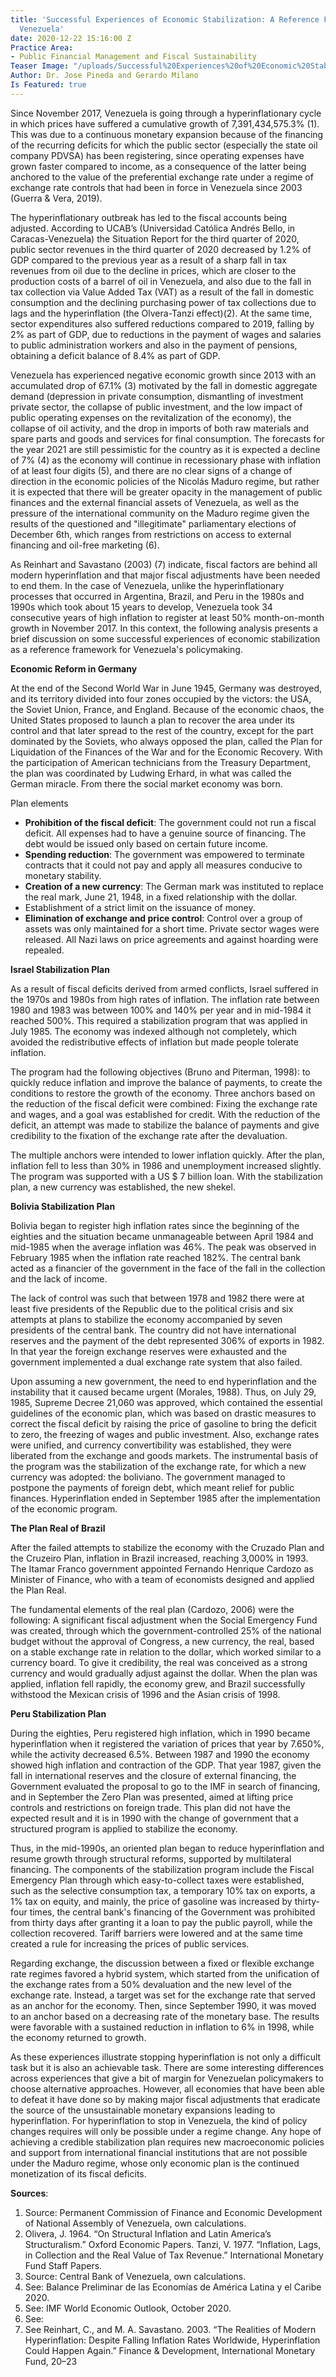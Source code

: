 ```yaml
---
title: 'Successful Experiences of Economic Stabilization: A Reference Framework for
  Venezuela'
date: 2020-12-22 15:16:00 Z
Practice Area:
- Public Financial Management and Fiscal Sustainability
Teaser Image: "/uploads/Successful%20Experiences%20of%20Economic%20Stabilization%20Teaser%20Image.png"
Author: Dr. Jose Pineda and Gerardo Milano
Is Featured: true
---
```


Since November 2017, Venezuela is going through a hyperinflationary cycle in which prices have suffered a cumulative growth of 7,391,434,575.3% (1). This was due to a continuous monetary expansion because of the financing of the recurring deficits for which the public sector (especially the state oil company PDVSA) has been registering, since operating expenses have grown faster compared to income, as a consequence of the latter being anchored to the value of the preferential exchange rate under a regime of exchange rate controls that had been in force in Venezuela since 2003 (Guerra & Vera, 2019). 

The hyperinflationary outbreak has led to the fiscal accounts being adjusted. According to UCAB’s (Universidad Católica Andrés Bello, in Caracas-Venezuela) the Situation Report for the third quarter of 2020, public sector revenues in the third quarter of 2020 decreased by 1.2% of GDP compared to the previous year as a result of a sharp fall in tax revenues from oil due to the decline in prices, which are closer to the production costs of a barrel of oil in Venezuela, and also due to the fall in tax collection via Value Added Tax (VAT) as a result of the fall in domestic consumption and the declining purchasing power of tax collections due to lags and the hyperinflation (the Olvera-Tanzi effect)(2). At the same time, sector expenditures also suffered reductions compared to 2019, falling by 2% as part of GDP, due to reductions in the payment of wages and salaries to public administration workers and also in the payment of pensions, obtaining a deficit balance of 8.4% as part of GDP.

Venezuela has experienced negative economic growth since 2013 with an accumulated drop of 67.1% (3) motivated by the fall in domestic aggregate demand (depression in private consumption, dismantling of investment private sector, the collapse of public investment, and the low impact of public operating expenses on the revitalization of the economy), the collapse of oil activity, and the drop in imports of both raw materials and spare parts and goods and services for final consumption. The forecasts for the year 2021 are still pessimistic for the country as it is expected a decline of 7% (4) as the economy will continue in recessionary phase with inflation of at least four digits (5), and there are no clear signs of a change of direction in the economic policies of the Nicolás Maduro regime, but rather it is expected that there will be greater opacity in the management of public finances and the external financial assets of Venezuela, as well as the pressure of the international community on the Maduro regime given the results of the questioned and "illegitimate" parliamentary elections of December 6th, which ranges from restrictions on access to external financing and oil-free marketing (6).  

As Reinhart and Savastano (2003) (7) indicate, fiscal factors are behind all modern hyperinflation and that major fiscal adjustments have been needed to end them. In the case of Venezuela, unlike the hyperinflationary processes that occurred in Argentina, Brazil, and Peru in the 1980s and 1990s which took about 15 years to develop, Venezuela took 34 consecutive years of high inflation to register at least 50% month-on-month growth in November 2017. In this context, the following analysis presents a brief discussion on some successful experiences of economic stabilization as a reference framework for Venezuela's policymaking.

**Economic Reform in Germany**

At the end of the Second World War in June 1945, Germany was destroyed, and its territory divided into four zones occupied by the victors: the USA, the Soviet Union, France, and England. Because of the economic chaos, the United States proposed to launch a plan to recover the area under its control and that later spread to the rest of the country, except for the part dominated by the Soviets, who always opposed the plan, called the Plan for Liquidation of the Finances of the War and for the Economic Recovery. With the participation of American technicians from the Treasury Department, the plan was coordinated by Ludwing Erhard, in what was called the German miracle. From there the social market economy was born.

Plan elements
- **Prohibition of the fiscal deficit**: The government could not run a fiscal deficit. All expenses had to have a genuine source of financing. The debt would be issued only based on certain future income.
- **Spending reduction**: The government was empowered to terminate contracts that it could not pay and apply all measures conducive to monetary stability.
- **Creation of a new currency**: The German mark was instituted to replace the real mark, June 21, 1948, in a fixed relationship with the dollar.
- Establishment of a strict limit on the issuance of money.
- **Elimination of exchange and price control**: Control over a group of assets was only maintained for a short time. Private sector wages were released. All Nazi laws on price agreements and against hoarding were repealed.


**Israel Stabilization Plan**

As a result of fiscal deficits derived from armed conflicts, Israel suffered in the 1970s and 1980s from high rates of inflation. The inflation rate between 1980 and 1983 was between 100% and 140% per year and in mid-1984 it reached 500%. This required a stabilization program that was applied in July 1985. The economy was indexed although not completely, which avoided the redistributive effects of inflation but made people tolerate inflation.

The program had the following objectives (Bruno and Piterman, 1998): to quickly reduce inflation and improve the balance of payments, to create the conditions to restore the growth of the economy. Three anchors based on the reduction of the fiscal deficit were combined: Fixing the exchange rate and wages, and a goal was established for credit. With the reduction of the deficit, an attempt was made to stabilize the balance of payments and give credibility to the fixation of the exchange rate after the devaluation.

The multiple anchors were intended to lower inflation quickly. After the plan, inflation fell to less than 30% in 1986 and unemployment increased slightly. The program was supported with a US $ 7 billion loan. With the stabilization plan, a new currency was established, the new shekel.


**Bolivia Stabilization Plan**

Bolivia began to register high inflation rates since the beginning of the eighties and the situation became unmanageable between April 1984 and mid-1985 when the average inflation was 46%. The peak was observed in February 1985 when the inflation rate reached 182%. The central bank acted as a financier of the government in the face of the fall in the collection and the lack of income.

The lack of control was such that between 1978 and 1982 there were at least five presidents of the Republic due to the political crisis and six attempts at plans to stabilize the economy accompanied by seven presidents of the central bank. The country did not have international reserves and the payment of the debt represented 306% of exports in 1982. In that year the foreign exchange reserves were exhausted and the government implemented a dual exchange rate system that also failed.

Upon assuming a new government, the need to end hyperinflation and the instability that it caused became urgent (Morales, 1988). Thus, on July 29, 1985, Supreme Decree 21,060 was approved, which contained the essential guidelines of the economic plan, which was based on drastic measures to correct the fiscal deficit by raising the price of gasoline to bring the deficit to zero, the freezing of wages and public investment. Also, exchange rates were unified, and currency convertibility was established, they were liberated from the exchange and goods markets. The instrumental basis of the program was the stabilization of the exchange rate, for which a new currency was adopted: the boliviano. The government managed to postpone the payments of foreign debt, which meant relief for public finances. Hyperinflation ended in September 1985 after the implementation of the economic program.


**The Plan Real of Brazil**

After the failed attempts to stabilize the economy with the Cruzado Plan and the Cruzeiro Plan, inflation in Brazil increased, reaching 3,000% in 1993. The Itamar Franco government appointed Fernando Henrique Cardozo as Minister of Finance, who with a team of economists designed and applied the Plan Real.

The fundamental elements of the real plan (Cardozo, 2006) were the following: A significant fiscal adjustment when the Social Emergency Fund was created, through which the government-controlled 25% of the national budget without the approval of Congress, a new currency, the real, based on a stable exchange rate in relation to the dollar, which worked similar to a currency board. To give it credibility, the real was conceived as a strong currency and would gradually adjust against the dollar. When the plan was applied, inflation fell rapidly, the economy grew, and Brazil successfully withstood the Mexican crisis of 1996 and the Asian crisis of 1998.

**Peru Stabilization Plan**

During the eighties, Peru registered high inflation, which in 1990 became hyperinflation when it registered the variation of prices that year by 7.650%, while the activity decreased 6.5%. Between 1987 and 1990 the economy showed high inflation and contraction of the GDP. That year 1987, given the fall in international reserves and the closure of external financing, the Government evaluated the proposal to go to the IMF in search of financing, and in September the Zero Plan was presented, aimed at lifting price controls and restrictions on foreign trade. This plan did not have the expected result and it is in 1990 with the change of government that a structured program is applied to stabilize the economy.

Thus, in the mid-1990s, an oriented plan began to reduce hyperinflation and resume growth through structural reforms, supported by multilateral financing. The components of the stabilization program include the Fiscal Emergency Plan through which easy-to-collect taxes were established, such as the selective consumption tax, a temporary 10% tax on exports, a 1% tax on equity, and mainly, the price of gasoline was increased by thirty-four times, the central bank's financing of the Government was prohibited from thirty days after granting it a loan to pay the public payroll, while the collection recovered. Tariff barriers were lowered and at the same time created a rule for increasing the prices of public services.

Regarding exchange, the discussion between a fixed or flexible exchange rate regimes favored a hybrid system, which started from the unification of the exchange rates from a 50% devaluation and the new level of the exchange rate. Instead, a target was set for the exchange rate that served as an anchor for the economy. Then, since September 1990, it was moved to an anchor based on a decreasing rate of the monetary base. The results were favorable with a sustained reduction in inflation to 6% in 1998, while the economy returned to growth.

As these experiences illustrate stopping hyperinflation is not only a difficult task but it is also an achievable task. There are some interesting differences across experiences that give a bit of margin for Venezuelan policymakers to choose alternative approaches. However, all economies that have been able to defeat it have done so by making major fiscal adjustments that eradicate the source of the unsustainable monetary expansions leading to hyperinflation. For hyperinflation to stop in Venezuela, the kind of policy changes requires will only be possible under a regime change. Any hope of achieving a credible stabilization plan requires new macroeconomic policies and support from international financial institutions that are not possible under the Maduro regime, whose only economic plan is the continued monetization of its fiscal deficits. 



**Sources**:

1. Source: Permanent Commission of Finance and Economic Development of National Assembly of Venezuela, own calculations.
2. Olivera, J. 1964. “On Structural Inflation and Latin America’s Structuralism.” Oxford Economic Papers.
Tanzi, V. 1977. “Inflation, Lags, in Collection and the Real Value of Tax Revenue.” International Monetary Fund Staff Papers.
3. Source: Central Bank of Venezuela, own calculations.
4. See: Balance Preliminar de las Economías de América Latina y el Caribe 2020.[](https://www.cepal.org/es/publicaciones/46501-balance-preliminar-economias-america-latina-caribe-2020)
5. See: IMF World Economic Outlook, October 2020.
6. See: [](https://www.bbc.com/mundo/noticias-america-latina-55202886)
7. See Reinhart, C., and M. A. Savastano. 2003. “The Realities of Modern Hyperinflation: Despite Falling Inflation Rates Worldwide, Hyperinflation Could Happen Again.” Finance & Development,
International Monetary Fund, 20–23
 






